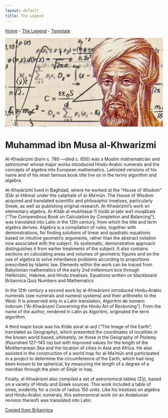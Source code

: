 ```yaml
---
layout: default
title: The Legend
---
```


<a href="index">Home</a> -
<a href="legend">The Legend</a> -
<a href="example-page">Template</a>

![Picture of Muhammad ibn Musa al-Khwarizmi](img/Al-Khwarizmi.jpg)

# Muhammad ibn Musa al-Khwarizmi

Al-Khwārizmī (born c. 780 —died c. 850) was a Muslim mathematician and astronomer whose major works introduced Hindu-Arabic numerals and the concepts of algebra into European mathematics. Latinized versions of his name and of his most famous book title live on in the terms algorithm and algebra.

Al-Khwārizmī lived in Baghdad, where he worked at the “House of Wisdom” (Dār al-Ḥikma) under the caliphate of al-Maʾmūn. The House of Wisdom acquired and translated scientific and philosophic treatises, particularly Greek, as well as publishing original research. Al-Khwārizmī’s work on elementary algebra, Al-Kitāb al-mukhtaṣar fī ḥisāb al-jabr waʾl-muqābala (“The Compendious Book on Calculation by Completion and Balancing”), was translated into Latin in the 12th century, from which the title and term algebra derives. Algebra is a compilation of rules, together with demonstrations, for finding solutions of linear and quadratic equations based on intuitive geometric arguments, rather than the abstract notation now associated with the subject. Its systematic, demonstrative approach distinguishes it from earlier treatments of the subject. It also contains sections on calculating areas and volumes of geometric figures and on the use of algebra to solve inheritance problems according to proportions prescribed by Islamic law. Elements within the work can be traced from Babylonian mathematics of the early 2nd millennium bce through Hellenistic, Hebrew, and Hindu treatises.
Equations written on blackboard
Britannica Quiz
Numbers and Mathematics

In the 12th century a second work by al-Khwārizmī introduced Hindu-Arabic numerals (see numerals and numeral systems) and their arithmetic to the West. It is preserved only in a Latin translation, Algoritmi de numero Indorum (“Al-Khwārizmī Concerning the Hindu Art of Reckoning”). From the name of the author, rendered in Latin as Algoritmi, originated the term algorithm.

A third major book was his Kitāb ṣūrat al-arḍ (“The Image of the Earth”; translated as Geography), which presented the coordinates of localities in the known world based, ultimately, on those in the Geography of Ptolemy (flourished 127–145 ce) but with improved values for the length of the Mediterranean Sea and the location of cities in Asia and Africa. He also assisted in the construction of a world map for al-Maʾmūn and participated in a project to determine the circumference of the Earth, which had long been known to be spherical, by measuring the length of a degree of a meridian through the plain of Sinjār in Iraq.

Finally, al-Khwārizmī also compiled a set of astronomical tables (Zīj), based on a variety of Hindu and Greek sources. This work included a table of sines, evidently for a circle of radius 150 units. Like his treatises on algebra and Hindu-Arabic numerals, this astronomical work (or an Andalusian revision thereof) was translated into Latin.

<a href="https://www.britannica.com/biography/al-Khwarizmi">Copied from Britannica</a>

